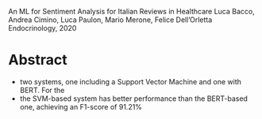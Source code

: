 An ML for Sentiment Analysis for Italian Reviews in Healthcare
Luca Bacco, Andrea Cimino, Luca Paulon, Mario Merone, Felice Dell’Orletta
Endocrinology, 2020

# Abstract

* two systems, one including a Support Vector Machine and one with BERT. For the
* the SVM-based system has better performance than the BERT-based one, achieving
  an F1-score of 91.21%
